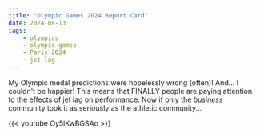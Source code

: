 ```yaml
---
title: "Olympic Games 2024 Report Card"
date: 2024-08-13
tags:
    - olympics
    - olympic games
    - Paris 2024
    - jet lag
---
```


My Olympic medal predictions were hopelessly wrong (often)! And... I couldn't be happier! This means that FINALLY people are paying attention to the effects of jet lag on performance. Now if only the *business* community took it as seriously as the athletic community...

{{< youtube Oy5lKwBGSAo >}}
